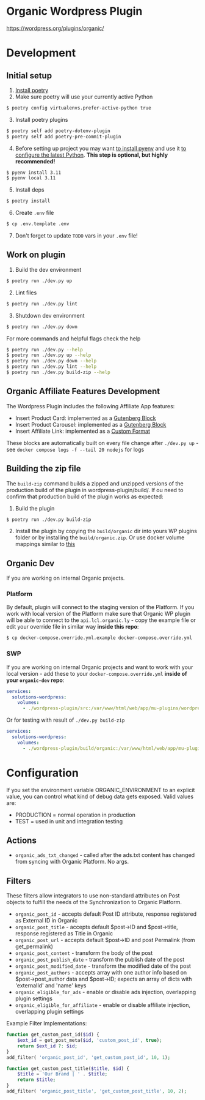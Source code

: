 # Organic Wordpress Plugin
https://wordpress.org/plugins/organic/

# Development
## Initial setup
1. [Install poetry](https://python-poetry.org/docs/#installation)
2. Make sure poetry will use your currently active Python
``` bash
$ poetry config virtualenvs.prefer-active-python true
```

3. Install poetry plugins
```bash
$ poetry self add poetry-dotenv-plugin
$ poetry self add poetry-pre-commit-plugin
```

4. Before setting up project you may want [to install pyenv](https://github.com/pyenv/pyenv#installation) and use it [to configure the latest Python](https://python-poetry.org/docs/managing-environments/). **This step is optional, but highly recommended!**
```bash
$ pyenv install 3.11
$ pyenv local 3.11
```

5. Install deps
```bash
$ poetry install
```

6. Create `.env` file
```bash
$ cp .env.template .env
```

7. Don't forget to update `TODO` vars in your `.env` file!

## Work on plugin
1. Build the dev environment
```bash
$ poetry run ./dev.py up
```

2. Lint files
```bash
$ poetry run ./dev.py lint
```

3. Shutdown dev environment
```bash
$ poetry run ./dev.py down
```

For more commands and helpful flags check the help
```bash
$ poetry run ./dev.py --help
$ poetry run ./dev.py up --help
$ poetry run ./dev.py down --help
$ poetry run ./dev.py lint --help
$ poetry run ./dev.py build-zip --help
```

## Organic Affiliate Features Development
The Wordpress Plugin includes the following Affiliate App features:
* Insert Product Card: implemented as a [Gutenberg Block](https://developer.wordpress.org/block-editor/getting-started/create-block/)
* Insert Product Carousel: implemented as a [Gutenberg Block](https://developer.wordpress.org/block-editor/getting-started/create-block/)
* Insert Affiliate Link: implemented as a [Custom Format](https://developer.wordpress.org/block-editor/how-to-guides/format-api/)

These blocks are automatically built on every file change after `./dev.py up` - see `docker compose logs -f --tail 20 nodejs` for logs

## Building the zip file
The `build-zip` command builds a zipped and unzipped versions
of the production build of the plugin in wordpress-plugin/build/.
If ou need to confirm that production build of the plugin works as expected:
1. Build the plugin
```bash
$ poetry run ./dev.py build-zip
```
2. Install the plugin by copying the `build/organic` dir into yours WP plugins folder or by installing the `build/organic.zip`. Or use docker volume mappings similar to [this](#swp)

## Organic Dev
If you are working on internal Organic projects.

### Platform
By default, plugin will connect to the staging version of the Platform.
If you work with local version of the Platform make sure that
Organic WP plugin will be able to connect to the `api.lcl.organic.ly` - copy
the example file or edit your override file in similar way **inside this repo**:
```bash
$ cp docker-compose.override.yml.example docker-compose.override.yml
```
### SWP
If you are working on internal Organic projects and want to work with your local version - add
these to your `docker-compose.override.yml` **inside of your `organic-dev` repo**:
```yaml
services:
  solutions-wordpress:
    volumes:
      - ./wordpress-plugin/src:/var/www/html/web/app/mu-plugins/wordpress-plugin:ro
```
Or for testing with result of `./dev.py build-zip`
```yaml
services:
  solutions-wordpress:
    volumes:
      - ./wordpress-plugin/build/organic:/var/www/html/web/app/mu-plugins/wordpress-plugin:ro
```


# Configuration
If you set the environment variable ORGANIC_ENVIRONMENT to an explicit value, you can control what kind of debug
data gets exposed. Valid values are:

- PRODUCTION = normal operation in production
- TEST = used in unit and integration testing

## Actions
* `organic_ads_txt_changed` - called after the ads.txt content has changed from syncing with Organic Platform. No args.

## Filters
These filters allow integrators to use non-standard attributes on Post objects to fulfill the needs
of the Synchronization to Organic Platform.

* `organic_post_id` - accepts default Post ID attribute, response registered as External ID in Organic
* `organic_post_title` - accepts default $post->ID and $post->title, response registered as Title in Organic
* `organic_post_url` - accepts default $post->ID and post Permalink (from get_permalink)
* `organic_post_content` - transform the body of the post
* `organic_post_publish_date` - transform the publish date of the post
* `organic_post_modified_date` - transform the modified date of the post
* `organic_post_authors` - accepts array with one author info based on $post->post_author data and $post->ID; expects an array of dicts with 'externalId' and 'name' keys
* `organic_eligible_for_ads` - enable or disable ads injection, overlapping plugin settings
* `organic_eligible_for_affiliate` - enable or disable affiliate injection, overlapping plugin settings

Example Filter Implementations:
```php
function get_custom_post_id($id) {
    $ext_id = get_post_meta($id, 'custom_post_id', true);
    return $ext_id ?: $id;
}
add_filter( 'organic_post_id', 'get_custom_post_id', 10, 1);
```

```php
function get_custom_post_title($title, $id) {
    $title = 'Our Brand | ' . $title;
    return $title;
}
add_filter( 'organic_post_title', 'get_custom_post_title', 10, 2);
```
